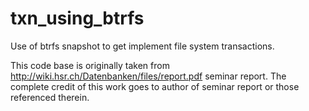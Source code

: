 # txn_using_btrfs
Use of btrfs snapshot to get implement file system transactions.

This code base is originally taken from
http://wiki.hsr.ch/Datenbanken/files/report.pdf seminar report. The complete
credit of this work goes to author of seminar report or those referenced
therein.
